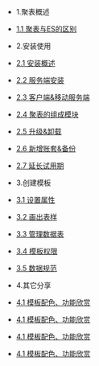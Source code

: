 * 1.聚表概述

 * [1.1 聚表与ES的区别](c1/01.1.md)

* 2.安装使用

 * [2.1 安装概述](c2/02.1.md)
 * [2.2 服务端安装](c2/02.2.md)
 * [2.3 客户端&移动服务端](c2/02.3.md)
 * [2.4 聚表的组成模块](c2/02.4.md)
 * [2.5 升级&卸载](c2/02.5.md)
 * [2.6 新增账套&备份](c2/02.6.md)
 * [2.7 延长试用期](c2/02.7.md)

* 3.创建模板

 * [3.1 设置属性](c3/03.1.md)
 * [3.2 画出表样](c3/03.2.md)
 * [3.3 管理数据表](c3/03.3.md)
 * [3.4 模板权限](c3/03.4.md)
 * [3.5 数据规范](c3/03.5.md)

* 4.其它分享

 * [4.1 模板配色、功能欣赏](c4/04.1.md)
 * [4.1 模板配色、功能欣赏](c4/04.1.md)
 * [4.1 模板配色、功能欣赏](c4/04.1.md)
 * [4.1 模板配色、功能欣赏](c4/04.1.md)